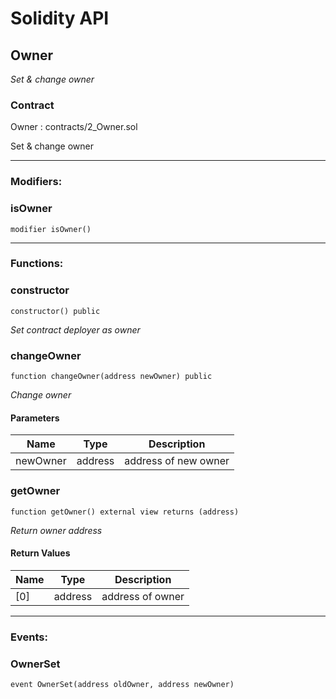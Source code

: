 # Solidity API

## Owner

_Set & change owner_

### Contract
Owner : contracts/2_Owner.sol

Set & change owner

 --- 
### Modifiers:
### isOwner

```solidity
modifier isOwner()
```

 --- 
### Functions:
### constructor

```solidity
constructor() public
```

_Set contract deployer as owner_

### changeOwner

```solidity
function changeOwner(address newOwner) public
```

_Change owner_

#### Parameters

| Name | Type | Description |
| ---- | ---- | ----------- |
| newOwner | address | address of new owner |

### getOwner

```solidity
function getOwner() external view returns (address)
```

_Return owner address_

#### Return Values

| Name | Type | Description |
| ---- | ---- | ----------- |
| [0] | address | address of owner |

 --- 
### Events:
### OwnerSet

```solidity
event OwnerSet(address oldOwner, address newOwner)
```

